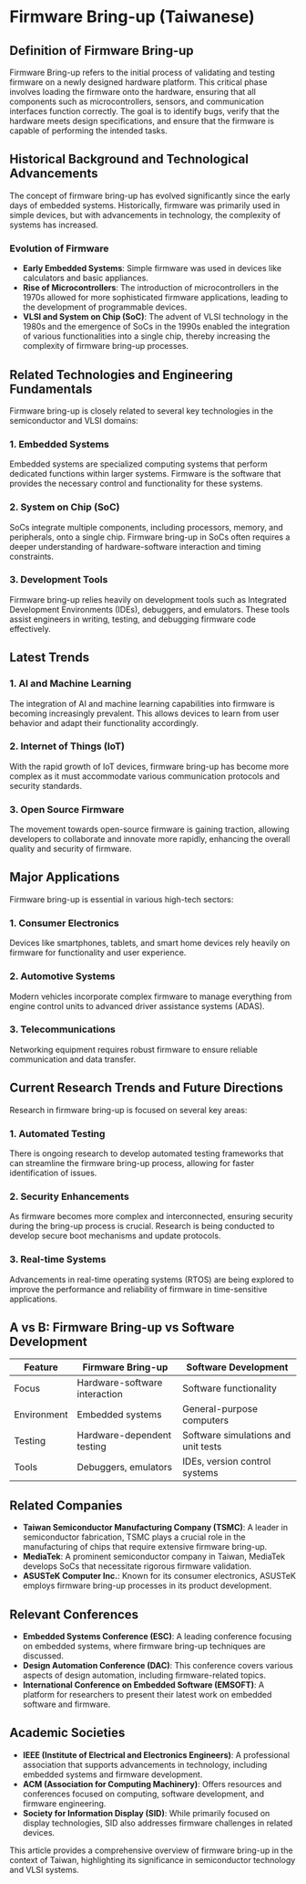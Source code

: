 # Firmware Bring-up (Taiwanese)

## Definition of Firmware Bring-up

Firmware Bring-up refers to the initial process of validating and testing firmware on a newly designed hardware platform. This critical phase involves loading the firmware onto the hardware, ensuring that all components such as microcontrollers, sensors, and communication interfaces function correctly. The goal is to identify bugs, verify that the hardware meets design specifications, and ensure that the firmware is capable of performing the intended tasks.

## Historical Background and Technological Advancements

The concept of firmware bring-up has evolved significantly since the early days of embedded systems. Historically, firmware was primarily used in simple devices, but with advancements in technology, the complexity of systems has increased. 

### Evolution of Firmware

- **Early Embedded Systems**: Simple firmware was used in devices like calculators and basic appliances.
- **Rise of Microcontrollers**: The introduction of microcontrollers in the 1970s allowed for more sophisticated firmware applications, leading to the development of programmable devices.
- **VLSI and System on Chip (SoC)**: The advent of VLSI technology in the 1980s and the emergence of SoCs in the 1990s enabled the integration of various functionalities into a single chip, thereby increasing the complexity of firmware bring-up processes.

## Related Technologies and Engineering Fundamentals

Firmware bring-up is closely related to several key technologies in the semiconductor and VLSI domains:

### 1. **Embedded Systems**

Embedded systems are specialized computing systems that perform dedicated functions within larger systems. Firmware is the software that provides the necessary control and functionality for these systems.

### 2. **System on Chip (SoC)**

SoCs integrate multiple components, including processors, memory, and peripherals, onto a single chip. Firmware bring-up in SoCs often requires a deeper understanding of hardware-software interaction and timing constraints.

### 3. **Development Tools**

Firmware bring-up relies heavily on development tools such as Integrated Development Environments (IDEs), debuggers, and emulators. These tools assist engineers in writing, testing, and debugging firmware code effectively.

## Latest Trends

### 1. **AI and Machine Learning**

The integration of AI and machine learning capabilities into firmware is becoming increasingly prevalent. This allows devices to learn from user behavior and adapt their functionality accordingly.

### 2. **Internet of Things (IoT)**

With the rapid growth of IoT devices, firmware bring-up has become more complex as it must accommodate various communication protocols and security standards.

### 3. **Open Source Firmware**

The movement towards open-source firmware is gaining traction, allowing developers to collaborate and innovate more rapidly, enhancing the overall quality and security of firmware.

## Major Applications

Firmware bring-up is essential in various high-tech sectors:

### 1. **Consumer Electronics**

Devices like smartphones, tablets, and smart home devices rely heavily on firmware for functionality and user experience.

### 2. **Automotive Systems**

Modern vehicles incorporate complex firmware to manage everything from engine control units to advanced driver assistance systems (ADAS).

### 3. **Telecommunications**

Networking equipment requires robust firmware to ensure reliable communication and data transfer.

## Current Research Trends and Future Directions

Research in firmware bring-up is focused on several key areas:

### 1. **Automated Testing**

There is ongoing research to develop automated testing frameworks that can streamline the firmware bring-up process, allowing for faster identification of issues.

### 2. **Security Enhancements**

As firmware becomes more complex and interconnected, ensuring security during the bring-up process is crucial. Research is being conducted to develop secure boot mechanisms and update protocols.

### 3. **Real-time Systems**

Advancements in real-time operating systems (RTOS) are being explored to improve the performance and reliability of firmware in time-sensitive applications.

## A vs B: Firmware Bring-up vs Software Development

| Feature                       | Firmware Bring-up                     | Software Development               |
|-------------------------------|---------------------------------------|------------------------------------|
| Focus                         | Hardware-software interaction         | Software functionality              |
| Environment                   | Embedded systems                      | General-purpose computers           |
| Testing                       | Hardware-dependent testing            | Software simulations and unit tests |
| Tools                         | Debuggers, emulators                  | IDEs, version control systems       |

## Related Companies

- **Taiwan Semiconductor Manufacturing Company (TSMC)**: A leader in semiconductor fabrication, TSMC plays a crucial role in the manufacturing of chips that require extensive firmware bring-up.
- **MediaTek**: A prominent semiconductor company in Taiwan, MediaTek develops SoCs that necessitate rigorous firmware validation.
- **ASUSTeK Computer Inc.**: Known for its consumer electronics, ASUSTeK employs firmware bring-up processes in its product development.

## Relevant Conferences

- **Embedded Systems Conference (ESC)**: A leading conference focusing on embedded systems, where firmware bring-up techniques are discussed.
- **Design Automation Conference (DAC)**: This conference covers various aspects of design automation, including firmware-related topics.
- **International Conference on Embedded Software (EMSOFT)**: A platform for researchers to present their latest work on embedded software and firmware.

## Academic Societies

- **IEEE (Institute of Electrical and Electronics Engineers)**: A professional association that supports advancements in technology, including embedded systems and firmware development.
- **ACM (Association for Computing Machinery)**: Offers resources and conferences focused on computing, software development, and firmware engineering.
- **Society for Information Display (SID)**: While primarily focused on display technologies, SID also addresses firmware challenges in related devices.

This article provides a comprehensive overview of firmware bring-up in the context of Taiwan, highlighting its significance in semiconductor technology and VLSI systems.
